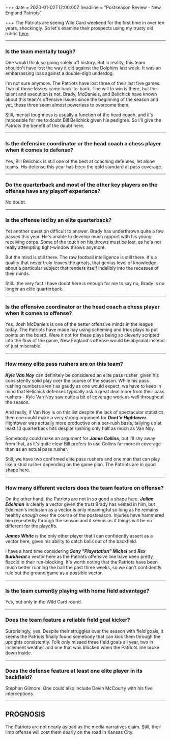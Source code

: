 +++
date = 2020-01-02T12:00:00Z
headline = "Postseason Review - New England Patriots"

+++
The Patriots are seeing Wild Card weekend for the first time in over ten years, shockingly. So let's examine their prospects using my trusty old rubric [here](https://owlpicks.com/posts/postseason-review-team-assessment-rubric/ "Rubric").

***

### Is the team mentally tough?

One would think so going solely off history. But in reality, this team shouldn't have lost the way it did against the Dolphins last week. It was an embarrassing loss against a double-digit underdog.

I'm not sure anymore. The Patriots have lost three of their last five games. Two of those losses came back-to-back. The will to win is there, but the talent and execution is not. Brady, McDaniels, and Belichick have known about this team's offensive issues since the beginning of the season and yet, these three seem almost powerless to overcome them.

Still, mental toughness is usually a function of the head coach, and it's impossible for me to doubt Bill Belichick given his pedigree. So I'll give the Patriots the benefit of the doubt here.

***

### Is the defensive coordinator or the head coach a chess player when it comes to defense?

Yes, Bill Belichick is still one of the best at coaching defenses, let alone teams. His defense this year has been the gold standard at pass coverage.

***

### Do the quarterback and most of the other key players on the offense have any playoff experience?

No doubt.

***

### Is the offense led by an elite quarterback?

Yet another question difficult to answer. Brady has underthrown quite a few passes this year. He's unable to develop much rapport with his young receiving corps. Some of the touch on his throws must be lost, as he's not really attempting tight-window throws anymore.

But the mind is still there. The raw football intelligence is still there. It's a quality that never truly leaves the greats, that genius level of knowledge about a particular subject that renders itself indelibly into the recesses of their minds.

Still...the very fact I have doubt here is enough for me to say no, Brady is no longer an elite quarterback.

***

### Is the offensive coordinator or the head coach a chess player when it comes to offense?

Yes. Josh McDaniels is one of the better offensive minds in the league today. The Patriots have made hay using scheming and trick plays to put points on the board. Were it not for these plays being so cleverly scripted into the flow of the game, New England's offense would be abysmal instead of just miserable.

***

### How many elite pass rushers are on this team?

**_Kyle Van Noy_** can definitely be considered an elite pass rusher, given his consistently solid play over the course of the season. While his pass rushing numbers aren't as gaudy as one would expect, we have to keep in mind that Belichick defenses typically ask a great deal more from their pass rushers - Kyle Van Noy saw quite a bit of coverage work as well throughout the season.

And really, if Van Noy is on this list despite the lack of spectacular statistics, then one could make a very strong argument for **_Dont'a Hightower_**.  Hightower was actually more productive on a per-rush basis, tallying up at least 13 quarterback hits despite rushing only half as much as Van Noy.

Somebody could make an argument for **_Jamie Collins_**, but I'll shy away from that, as it's quite clear Bill prefers to use Collins far more in coverage than as an actual pass rusher.

Still, we have two confirmed elite pass rushers and one man that can play like a stud rusher depending on the game plan. The Patriots are in good shape here.

***

### How many different vectors does the team feature on offense?

On the other hand, the Patriots are not in so good a shape here. **_Julian Edelman_** is clearly a vector given the trust Brady has vested in him, but Edelman's inclusion as a vector is only meaningful so long as he remains healthy _enough_ over the course of the postseason. Injuries have hammered him repeatedly through the season and it seems as if things will be no different for the playoffs.

**_James White_** is the only other player that I can confidently assert as a vector here, given his ability to catch balls out of the backfield.

I have a hard time considering **_Sony "Playstation" Michel_** and **_Rex Burkhead_** a vector here as the Patriots offensive line have been pretty flaccid in their run-blocking. It's worth noting that the Patriots have been much better running the ball the past three weeks, so we can't confidently rule out the ground game as a possible vector.

***

### Is the team currently playing with home field advantage?

Yes, but only in the Wild Card round.

***

### Does the team feature a reliable field goal kicker?

Surprisingly, yes. Despite their struggles over the season with field goals, it seems the Patriots finally found somebody that can kick them through the uprights consistently. Folk only missed three field goals all year, two in inclement weather and one that was blocked when the Patriots line broke down inside.

***

### Does the defense feature at least one elite player in its backfield?

Stephon Gilmore. One could also include Devin McCourty with his five interceptions.

***

## PROGNOSIS

The Patriots are not nearly as bad as the media narratives claim. Still, their limp offense will cost them dearly on the road in Kansas City.